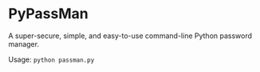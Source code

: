 # PyPassMan
A super-secure, simple, and easy-to-use command-line Python password manager.

Usage: `python passman.py`
